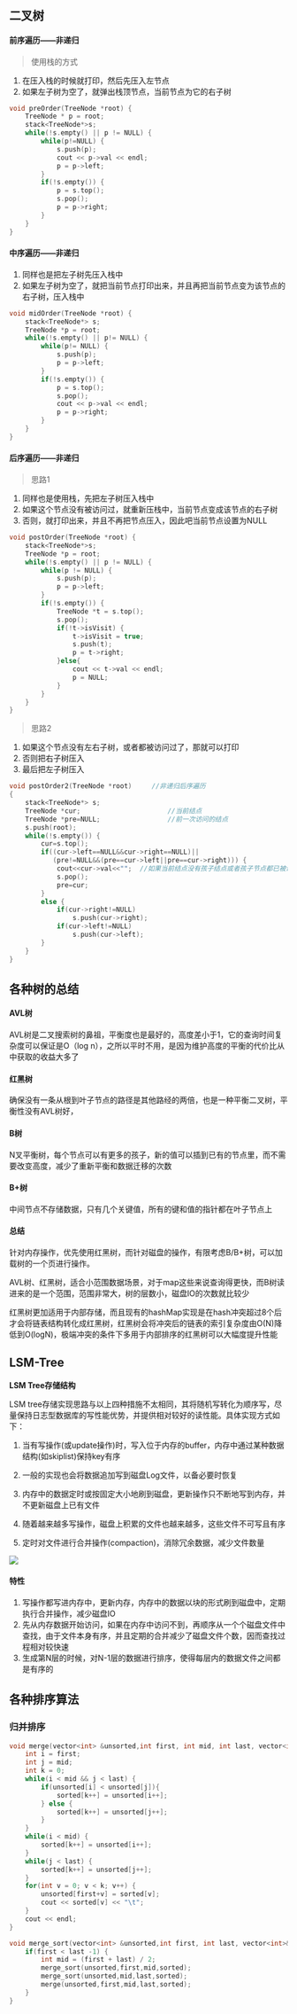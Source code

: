 ## 二叉树

#### 前序遍历——非递归

> 使用栈的方式

1. 在压入栈的时候就打印，然后先压入左节点
2. 如果左子树为空了，就弹出栈顶节点，当前节点为它的右子树

```c++
void preOrder(TreeNode *root) {
    TreeNode * p = root;
    stack<TreeNode*>s;
    while(!s.empty() || p != NULL) {
        while(p!=NULL) {
            s.push(p);
            cout << p->val << endl;
            p = p->left;
        }
        if(!s.empty()) {
            p = s.top();
            s.pop();
            p = p->right;
        }
    }
}
```

#### 中序遍历——非递归

1. 同样也是把左子树先压入栈中
2. 如果左子树为空了，就把当前节点打印出来，并且再把当前节点变为该节点的右子树，压入栈中

```c++
void midOrder(TreeNode *root) {
    stack<TreeNode*> s;
    TreeNode *p = root;
    while(!s.empty() || p!= NULL) {
        while(p!= NULL) {
            s.push(p);
            p = p->left;
        }
        if(!s.empty()) {
            p = s.top();
            s.pop();
            cout << p->val << endl;
            p = p->right;
        }
    }
}
```

#### 后序遍历——非递归

> 思路1

1. 同样也是使用栈，先把左子树压入栈中
2. 如果这个节点没有被访问过，就重新压栈中，当前节点变成该节点的右子树
3. 否则，就打印出来，并且不再把节点压入，因此吧当前节点设置为NULL

```c++
void postOrder(TreeNode *root) {
    stack<TreeNode*>s;
    TreeNode *p = root;
    while(!s.empty() || p != NULL) {
        while(p != NULL) {
            s.push(p);
            p = p->left;
        }
        if(!s.empty()) {
            TreeNode *t = s.top();
            s.pop();
            if(!t->isVisit) {
                t->isVisit = true;
                s.push(t);
                p = t->right;
            }else{
                cout << t->val << endl;
                p = NULL;
            }
        }
    }
}
```

> 思路2

1. 如果这个节点没有左右子树，或者都被访问过了，那就可以打印
2. 否则把右子树压入
3. 最后把左子树压入

```c++
void postOrder2(TreeNode *root)     //非递归后序遍历
{
    stack<TreeNode*> s;
    TreeNode *cur;                      //当前结点
    TreeNode *pre=NULL;                 //前一次访问的结点
    s.push(root);
    while(!s.empty()) {
        cur=s.top();
        if((cur->left==NULL&&cur->right==NULL)||
           (pre!=NULL&&(pre==cur->left||pre==cur->right))) {
            cout<<cur->val<<"";  //如果当前结点没有孩子结点或者孩子节点都已被访问过
            s.pop();
            pre=cur;
        }
        else {
            if(cur->right!=NULL)
                s.push(cur->right);
            if(cur->left!=NULL)
                s.push(cur->left);
        }
    }
}
```

## 各种树的总结

#### AVL树

AVL树是二叉搜索树的鼻祖，平衡度也是最好的，高度差小于1，它的查询时间复杂度可以保证是O（log n），之所以平时不用，是因为维护高度的平衡的代价比从中获取的收益大多了

#### 红黑树

确保没有一条从根到叶子节点的路径是其他路经的两倍，也是一种平衡二叉树，平衡性没有AVL树好，

#### B树

N叉平衡树，每个节点可以有更多的孩子，新的值可以插到已有的节点里，而不需要改变高度，减少了重新平衡和数据迁移的次数

#### B+树

中间节点不存储数据，只有几个关键值，所有的键和值的指针都在叶子节点上

#### 总结

针对内存操作，优先使用红黑树，而针对磁盘的操作，有限考虑B/B+树，可以加载树的一个页进行操作。

AVL树、红黑树，适合小范围数据场景，对于map这些来说查询得更快，而B树读进来的是一个范围，范围非常大，树的层数小，磁盘IO的次数就比较少

红黑树更加适用于内部存储，而且现有的hashMap实现是在hash冲突超过8个后才会将链表结构转化成红黑树，红黑树会将冲突后的链表的索引复杂度由O(N)降低到O(logN)，极端冲突的条件下多用于内部排序的红黑树可以大幅度提升性能

## LSM-Tree

**LSM Tree存储结构**

LSM tree存储实现思路与以上四种措施不太相同，其将随机写转化为顺序写，尽量保持日志型数据库的写性能优势，并提供相对较好的读性能。具体实现方式如下：

1. 当有写操作(或update操作)时，写入位于内存的buffer，内存中通过某种数据结构(如skiplist)保持key有序

2. 一般的实现也会将数据追加写到磁盘Log文件，以备必要时恢复

3. 内存中的数据定时或按固定大小地刷到磁盘，更新操作只不断地写到内存，并不更新磁盘上已有文件

4. 随着越来越多写操作，磁盘上积累的文件也越来越多，这些文件不可写且有序

5. 定时对文件进行合并操作(compaction)，消除冗余数据，减少文件数量

![](./LSM-Tree.png)

#### 特性

1. 写操作都写进内存中，更新内存，内存中的数据以块的形式刷到磁盘中，定期执行合并操作，减少磁盘IO
2. 先从内存数据开始访问，如果在内存中访问不到，再顺序从一个个磁盘文件中查找，由于文件本身有序，并且定期的合并减少了磁盘文件个数，因而查找过程相对较快速
3. 生成第N层的时候，对N-1层的数据进行排序，使得每层内的数据文件之间都是有序的



## 各种排序算法

### 归并排序

```c++
void merge(vector<int> &unsorted,int first, int mid, int last, vector<int>& sorted) {
    int i = first;
    int j = mid;
    int k = 0;
    while(i < mid && j < last) {
        if(unsorted[i] < unsorted[j]){
            sorted[k++] = unsorted[i++];
        } else {
            sorted[k++] = unsorted[j++];
        }
    }
    while(i < mid) {
        sorted[k++] = unsorted[i++];
    }
    while(j < last) {
        sorted[k++] = unsorted[j++];
    }
    for(int v = 0; v < k; v++) {
        unsorted[first+v] = sorted[v];
        cout << sorted[v] << "\t";
    }
    cout << endl;
}

void merge_sort(vector<int> &unsorted,int first, int last, vector<int>& sorted){
    if(first < last -1) {
        int mid = (first + last) / 2;
        merge_sort(unsorted,first,mid,sorted);
        merge_sort(unsorted,mid,last,sorted);
        merge(unsorted,first,mid,last,sorted);
    }
}
```





